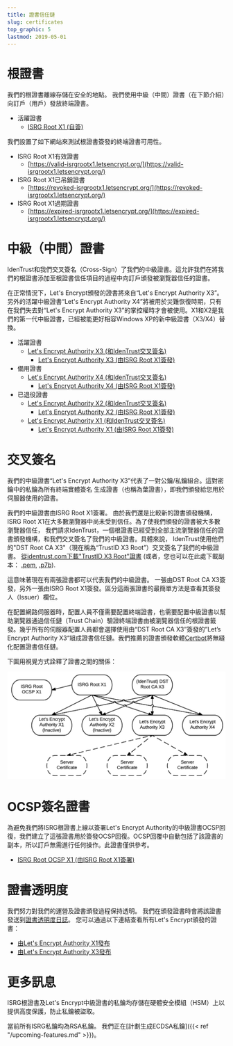 ```yaml
---
title: 證書信任鏈
slug: certificates
top_graphic: 5
lastmod: 2019-05-01
---
```




# 根證書

我們的根證書離線存儲在安全的地點。 我們使用中級（中間）證書（在下節介紹）向訂戶（用戶）發放終端證書。

* 活躍證書
  * [ISRG Root X1 (自簽)](/certs/isrgrootx1.pem.txt)

我們設置了如下網站來測試根證書簽發的終端證書可用性。

* ISRG Root X1有效證書
  * [https://valid-isrgrootx1.letsencrypt.org/](https://valid-isrgrootx1.letsencrypt.org/)
* ISRG Root X1已吊銷證書
  * [https://revoked-isrgrootx1.letsencrypt.org/](https://revoked-isrgrootx1.letsencrypt.org/)
* ISRG Root X1過期證書
  * [https://expired-isrgrootx1.letsencrypt.org/](https://expired-isrgrootx1.letsencrypt.org/)

# 中級（中間）證書

IdenTrust和我們交叉簽名（Cross-Sign）了我們的中級證書。這允許我們在將我們的根證書添加至根證書信任項目的過程中向訂戶頒發被瀏覽器信任的證書。

在正常情況下，Let's Encrypt頒發的證書將來自“Let's Encrypt Authority X3”。另外的活躍中級證書“Let's Encrypt Authority X4”將被用於災難恢復時期，只有在我們失去對“Let's Encrypt Authority X3”的掌控權時才會被使用。X1和X2是我們的第一代中級證書，已經被能更好相容Windows XP的新中級證書（X3/X4）替換。


* 活躍證書
  * [Let's Encrypt Authority X3 (和IdenTrust交叉簽名)](/certs/lets-encrypt-x3-cross-signed.pem.txt)
    * [Let's Encrypt Authority X3 (由ISRG Root X1簽發)](/certs/letsencryptauthorityx3.pem.txt)
* 備用證書
  * [Let's Encrypt Authority X4 (和IdenTrust交叉簽名)](/certs/lets-encrypt-x4-cross-signed.pem.txt)
    * [Let's Encrypt Authority X4 (由ISRG Root X1簽發)](/certs/letsencryptauthorityx4.pem.txt)
* 已退役證書
  * [Let's Encrypt Authority X2 (和IdenTrust交叉簽名)](/certs/lets-encrypt-x2-cross-signed.pem.txt)
    * [Let's Encrypt Authority X2 (由ISRG Root X1簽發)](/certs/letsencryptauthorityx2.pem.txt)
  * [Let's Encrypt Authority X1 (和IdenTrust交叉簽名)](/certs/lets-encrypt-x1-cross-signed.pem.txt)
    * [Let's Encrypt Authority X1 (由ISRG Root X1簽發)](/certs/letsencryptauthorityx1.pem.txt)

# 交叉簽名

我們的中級證書“Let's Encrypt Authority X3”代表了一對公鑰/私鑰組合。這對密鑰中的私鑰為所有終端實體簽名
生成證書（也稱為葉證書），即我們頒發給您用於伺服器使用的證書。

我們的中級證書由ISRG Root X1簽署。 由於我們還是比較新的證書頒發機構，ISRG Root X1在大多數瀏覽器中尚未受到信任。為了使我們頒發的證書被大多數瀏覽器信任， 我們請求IdenTrust，一個根證書已經受到全部主流瀏覽器信任的證書頒發機構，和我們交叉簽名了我們的中級證書。具體來說， IdenTrust使用他們的"DST Root CA X3"（現在稱為“TrustID X3 Root”）交叉簽名了我們的中級證書。 [從identrust.com下載"TrustID X3 Root"證書](https://www.identrust.com/support/downloads) (或者，您也可以在此處下載副本： [.pem](/certs/trustid-x3-root.pem.txt), [.p7b](/certs/trustid-x3-root.p7b)).

這意味著現在有兩張證書都可以代表我們的中級證書。 一張由DST Root CA X3簽發，另外一張由ISRG Root X1簽發。區分這兩張證書的最簡單方法是查看其簽發人（Issuer）欄位。

在配置網路伺服器時，配置人員不僅需要配置終端證書，也需要配置中級證書以幫助瀏覽器通過信任鏈（Trust Chain）驗證終端證書由被瀏覽器信任的根證書籤發。幾乎所有的伺服器配置人員都會選擇使用由“DST Root CA X3”簽發的”Let’s Encrypt Authority X3“組成證書信任鏈。我們推薦的證書頒發軟體[Certbot](https://certbot.org)將無縫化配置證書信任鏈。

下圖用視覺方式詮釋了證書之間的關係：

<img src="/certs/isrg-keys.png" alt="ISRG證書關係圖">

# OCSP簽名證書

為避免我們將ISRG根證書上線以簽署Let's Encrypt Authority的中級證書OCSP回復，我們建立了這張證書用於簽發OCSP回復。OCSP回覆中自動包括了該證書的副本，所以訂戶無需進行任何操作。此證書僅供參考。
* [ISRG Root OCSP X1 (由ISRG Root X1簽署)](/certs/isrg-root-ocsp-x1.pem.txt)

# 證書透明度

我們努力對我們的運營及證書頒發過程保持透明。 我們在頒發證書時會將該證書發送到[證書透明度日誌](https://www.certificate-transparency.org/)。 您可以通過以下連結查看所有Let's Encrypt頒發的證書：

* [由Let's Encrypt Authority X1發布](https://crt.sh/?Identity=%25&iCAID=7395)
* [由Let's Encrypt Authority X3發布](https://crt.sh/?Identity=%25&iCAID=16418)

# 更多訊息

ISRG根證書及Let's Encrypt中級證書的私鑰均存儲在硬體安全模組（HSM）上以提供高度保護，防止私鑰被盜取。

當前所有ISRG私鑰均為RSA私鑰。 我們正在[計劃生成ECDSA私鑰]({{< ref "/upcoming-features.md" >}})。
